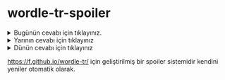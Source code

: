 # wordle-tr-spoiler

<details>
  <summary>Bugünün cevabı için tıklayınız.</summary>
  <br>
    <b> itham </b>
</details>

<details>
  <summary>Yarının cevabı için tıklayınız</summary>
  <br>
   <b> seman </b>
</details>

<details>
  <summary>Dünün cevabı için tıklayınız </summary>
  <br>
  <b> polip </b>
</details>

https://f.github.io/wordle-tr/ için geliştirilmiş bir spoiler sistemidir kendini yeniler otomatik olarak.

